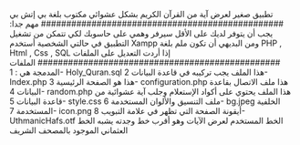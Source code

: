 تطبيق صغير لعرض آية من القرآن الكريم بشكل عشوائي مكتوب بلغة بي إتش بي
################################################
مهم جدا:
يجب أن يتوفر لديك على اﻷقل سيرفر وهمي على حاسوبك لكي تتمكن من تشغيل التطبيق
في حالتي الشخصية أستخدم Xampp
ومن البديهي أن تكون ملم بلغة 
PHP , Html , Css , SQL
إذا أردت التعديل على الملفات
################################################
الملفات المدمجة هي :
1- Holy_Quran.sql
هذا الملف يجب تركيبه في قاعدة البيانات
2- Index.php
هذا هو الصفحة الرئيسية
3- configuration.php
هذا ملف الاتصال بقاعدة البيانات
4- random.php
هذا الملف يحتوي على أكواد اﻹستعلام وجلب آية عشوائية من قاعدة البيانات
5- style.css
ملف التنسيق واﻷلوان المستخدمة
6- bg.jpeg
الخلفية المستخدمة
7- icon.png
أيقونة الصفحة التي تظهر في علامة التبويب
8- UthmanicHafs.otf
الخط المستخدم لعرض اﻵيات وهو أقرب خط وجدته يشبه الخط العثماني الموجود بالمصحف الشريف
